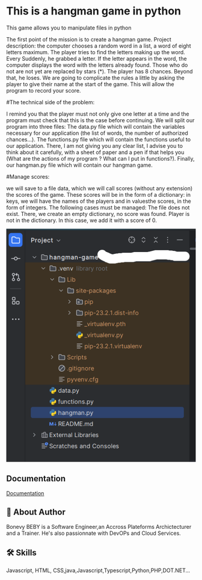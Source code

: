 
#  This is a hangman game in python

This game allows you to manipulate files in python

The first point of the mission is to create a hangman game. Project description: the computer chooses a
random word in a list, a word of eight letters maximum. The player tries to find the letters making up the word. Every
Suddenly, he grabbed a letter. If the letter appears in the word, the computer displays the word with the letters already found. Those who do not
are not yet are replaced by stars (*). The player has 8 chances. Beyond that, he loses.
We are going to complicate the rules a little by asking the player to give their name at the start of the game. This will allow the
program to record your score.

#The technical side of the problem: 

I remind you that the player must not
only give one letter at a time and the program must check that this is the case before continuing. We will
split our program into three files:
The data.py file which will contain the variables necessary for our application (the list of words, the number of
authorized chances…).
The functions.py file which will contain the functions useful to our application. There, I am not giving you any clear list,
I advise you to think about it carefully, with a sheet of paper and a pen if that helps you (What are the actions of my
program ? What can I put in functions?).
Finally, our hangman.py file which will contain our hangman game.

#Manage scores:

we will save to a file
data, which we will call scores (without any extension) the scores of the game. These scores will be in the form of a
dictionary: in keys, we will have the names of the players and in values ​​the scores, in the form of integers.
The following cases must be managed:
The file does not exist. There, we create an empty dictionary, no score was found.
Player is not in the dictionary. In this case, we add it with a score of 0.

![pic.png](pic.png)

## Documentation

[Documentation](https://docs.python.org/release/3.12.2/tutorial/index.html)


## 🚀 About Author
Bonevy BEBY is a Software Engineer,an Accross Plateforms Archictecturer and a Trainer. He's also passionnate with DevOPs and Cloud Services.


## 🛠 Skills
Javascript, HTML, CSS,java,Javascript,Typescript,Python,PHP,DOT.NET...





